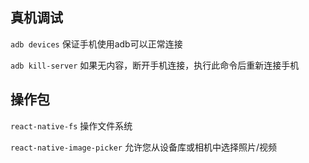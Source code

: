## 真机调试

`adb devices` 保证手机使用adb可以正常连接

`adb kill-server` 如果无内容，断开手机连接，执行此命令后重新连接手机

## 操作包

`react-native-fs` 操作文件系统

`react-native-image-picker` 允许您从设备库或相机中选择照片/视频
